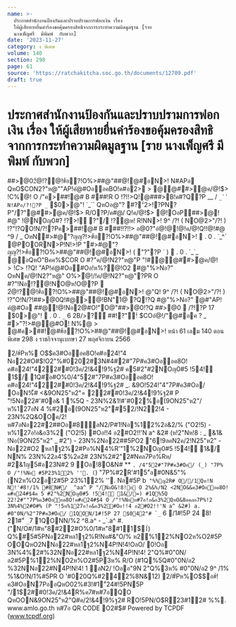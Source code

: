 ```yaml
---
name: >-
  ประกาศสำนักงานป้องกันและปราบปรามการฟอกเงิน เรื่อง
  ให้ผู้เสียหายยื่นคำร้องขอคุ้มครองสิทธิจากการกระทำความผิดมูลฐาน [ราย
  นางเพ็ญศรี  มีพิมพ์  กับพวก]
date: '2023-11-27'
category: ง พิเศษ
volume: 140
section: 298
page: 61
source: 'https://ratchakitcha.soc.go.th/documents/12709.pdf'
draft: true
---
```


# ประกาศสำนักงานป้องกันและปราบปรามการฟอกเงิน เรื่อง ให้ผู้เสียหายยื่นคำร้องขอคุ้มครองสิทธิจากการกระทำความผิดมูลฐาน [ราย นางเพ็ญศรี  มีพิมพ์  กับพวก]

##>@02ํ@!?@!#้อ?!O%>##@"##@!@#อN>! N#APอ QหO$CON2?"ห@""AP!คํ@#OออคBO!ค#อ2> > @@##>ํ@ค/@!$> !C%@! O /"ค>##!@# B ###!R O !?!!>Q!@###>B!ค#?Q?P __ / `_`` N!APอ/?!?P _` $0>@"! `_`` QหOอ@"? #?"์2>!?PN?P"/?"@##>ํ@ค/@!$> R/O?P/ค#@/ Q!ค/@!$> @!OอP##>@! #@" !@NOญ0#? !?>!์ ?"/ !?ํ@ห! R!NN>! 9^ /?! ( NO@2>"/?! ) !?"!?QO!N/?!?Pค>##!@# B ###!!?!!> อ@0?"อํ@!@!@!ค/@!Q!!@!#@ ^9 / _ OหN#>#@"?ญญ?!>#้อ?!O%>##@"##@!@#อN>!  . 0 . `_^` @POORN>P!N!>!P "#>#@"?ญญ?!>#้อ?!O%>##@"##@!@#อN>! ( "?"?P ` )  . 0 . `_`_ @อQหO"Bคค%$COR O #?"ค/@!N2?"ห@"P "!#@@##>ํ@ค/@!$> !C%@!Q!#@"ค ? ? %N@/ O%>R!N!?2N/!#N/!Q!@##>ํ@ค/@!$> !?Q! "AP!คํ@#Oอ#Oอ!ห%?@!O2 #@"%>Nอ?" OหNค/@!N2?"ห@" O%>ํ@!/!ค/@!N2?"ห@"?PR O #?"!Nอ!?@!NO@ห!O@?P  2ํ@!?@!#้อ?!O%>##@"##@!@#อN>! @"Q! 9^ /?! ( NO@2>"/?! ) !?"O!N/?!##>@0Q!#@>@!BN"1@ ?Q!?Q #@"%>Nอ?" @#"AP!คํ@#Oอ ##@!@!Nอ2@#O!"O@"##>@0!?Q ##>@0  /?!?P 17 $0>@"!  . 0 . `_` 6 2B/>?์ ##!?"!์ $COอํ@!/"@#อค ? _ #>"?!>#@@#O! N%@ > @#ค>##!@##้อ?!O%>##@"##@!@#อN>! หน้า 61 เลม 140 ตอนพิเศษ 298 ง ราชกิจจานุเบกษา 27 พฤศจิกายน 2566

2/#์Pห% O$$ค3#Oออค8O!ค#อ24!"4 Nอ22#O#$!O2"%#0202#3N#4#2#"7P#ค3#Oออค8O!ค#อ24!"422##0!3ค/2!&4!9%ฐ2# ค5#2"#2NOญ0#5 !54!์ 1$/ 1Q#อ#O%0/4"52#"7P#ค3#Oออค8O!ค#อ24!"422##0!3ค/2!&4!9%ฐ2# _. &9O!524!"4"7P#ค3#Oอ/ OอN%็# <&9ON25"ห2"= 22##0!3ค/2!&4!9%ฐ2# P "!5Nอ22#'#0อ& 1 %5Q - 23N%2&1!#'#02%อ(9ON25"ห2"/ห%127อN 4 %#2อ(9ON25"ห2"#52/!N22!4 - 23N%2Q&OOค/2! ห#7อNอ22#2##Oอ#8์ลN2/P#1!Nอ%12%2อ&2/% ("O2!5) - ห%127อ!อ&อ3%2 ("O2!5) #Oอ!!4 อ2#O2!!'N a^ &2# (ห!2"Nห!8 : _ &1& !Nอ(9ON25"ห2" _ #2") - 23N%2Nอ22##5PO2 "6!9ลคN2ค/2!N25"ห2" - Nอ22#O2 หล1ฐ2%2#Pอ%N4%R'"1%2NOญ0#5 !54!์ 1&/ NN% 23N%22ล4'$%2ค2# 23N%2#2"2#Nคล7Pอ%Rห/ #2&1ญ5$%2ค2# ห#7อNอ22#อ7P%Q #5PO2 "62#Pอ%N4%R'"1%2NOญ0#5 !54!์ 1&/ (#Oอ!#0&8#2"2#Pอ%N4% #5PN5P"/1&ค 5 %2NOญ0#5 !54!์ 1&/) - 23N%2ค3QหO2##5PQหO"Oอ"ค3!Nอห%N/"2%#5P!5อ3%22อ&2/% ("O2!5) - 23N%2ค3้อ!Nอ02ล#1QQ%ค 5 ONห#7อค 5 อ2ญ2 ห#7อ23N%2ค321Pห#7อค34212 ("O2!5) ** 23N#2Nอ22#OอNO#7Pอ#1$#อ23N#2 9 Oอ!8O&N# ** `. /4"52#"7P#ค3#Oอ/ (_) "7P% O /"!%Nอ #5P23%12% ''. (`) "7P%#2R'#15"์ล#0N&5"% (N2ห%O2อ!2#5P 23%12% ''. Nล#5P b`` "%%ญ2R# O//1Qห!N N!'#8!/1% #8N#/ _^aa^ P "/NลO&!8!อ O 2%&%/N2 <2NO&&ค3#Oออค8O!ค#อ24#$4ค 5 #2"%2NOญ0#5 !54!์ 1&/=) #1Q%5Q 22!2#""7P%ค3#Oออค8O!ค#อ24#$4 O /"!%Nอห#7อ!อ&อ3%2QหO&8คคลอ7P%!2 3N%4%2#O#% (P "!5ห%127อ!อ&อ3%2#Oอ!!4 อ2#O2!!'N a^ &2#) a. #0"0N/%2"7P#ค3#Oอ/ 1QON/1#!5P 27 $042"# `_`` 6 /1#!5P 24 8! 21#"์ `_`7 1QONN/%2 ^8.a^ - _`.a^ #. ("N/O#/1#ห"8#22#O%0/1#ห"8#11$1์) Q%#5#5PNอ22#หล1ฐ2%R!Nค#&"O/% ห2%12%NO2ห%O2#5P OOQหO2NNอ22#หล1ฐ2%N4P!N!4!OลO/ 0!Oอ 3N%4%2#%32NNอ22#หล1ฐ2%N4P!N!4! 2"Q%#0"0N/ล2#5P%12%NO2ห%O2#5P3ห% R/O (#1Q%5Q#0"0N/ล2 %32NNอ22#N4P!N!4! 1 ลN2/ !Oออ"9N 2"Q%3ห% #0"0N/ล2 9^ /1% %1&O!N/1%#5PR O '#020Q%#242%8N&12) 2/#์Pห%O$$อ#์!ค3#OอN7PออQหO02%#3!#1"์24#!5PN5P "/1$2##0!3ค/2!&4R%ค7#ห#7อQO QหOON&9ON25"ห2"Q#ค/2!&4!9%ฐ2# RO!5PN/O$R์23#12# %%. www.amlo.go.th ห#7อ QR CODE O2#$# Powered by TCPDF (www.tcpdf.org)
